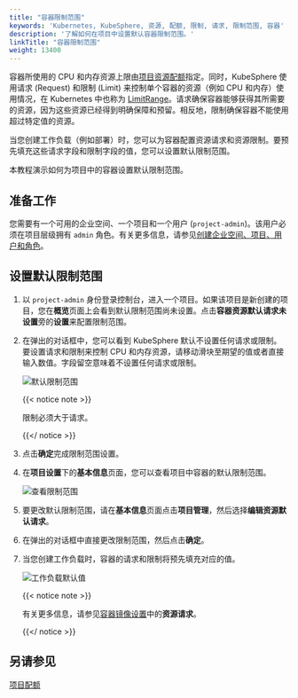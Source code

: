 ```yaml
---
title: "容器限制范围"
keywords: 'Kubernetes, KubeSphere, 资源, 配额, 限制, 请求, 限制范围, 容器'
description: '了解如何在项目中设置默认容器限制范围。'
linkTitle: "容器限制范围"
weight: 13400
---
```


容器所使用的 CPU 和内存资源上限由[项目资源配额](../../workspace-administration/project-quotas/)指定。同时，KubeSphere 使用请求 (Request) 和限制 (Limit) 来控制单个容器的资源（例如 CPU 和内存）使用情况，在 Kubernetes 中也称为 [LimitRange](https://kubernetes.io/zh/docs/concepts/policy/limit-range/)。请求确保容器能够获得其所需要的资源，因为这些资源已经得到明确保障和预留。相反地，限制确保容器不能使用超过特定值的资源。

当您创建工作负载（例如部署）时，您可以为容器配置资源请求和资源限制。要预先填充这些请求字段和限制字段的值，您可以设置默认限制范围。

本教程演示如何为项目中的容器设置默认限制范围。

## 准备工作

您需要有一个可用的企业空间、一个项目和一个用户 (`project-admin`)。该用户必须在项目层级拥有 `admin` 角色。有关更多信息，请参见[创建企业空间、项目、用户和角色](../../quick-start/create-workspace-and-project/)。

## 设置默认限制范围

1. 以 `project-admin` 身份登录控制台，进入一个项目。如果该项目是新创建的项目，您在**概览**页面上会看到默认限制范围尚未设置。点击**容器资源默认请求未设置**旁的**设置**来配置限制范围。

2. 在弹出的对话框中，您可以看到 KubeSphere 默认不设置任何请求或限制。要设置请求和限制来控制 CPU 和内存资源，请移动滑块至期望的值或者直接输入数值。字段留空意味着不设置任何请求或限制。

   ![默认限制范围](/images/docs/zh-cn/project-administration/container-limit-ranges/default-limit-range.PNG)

   {{< notice note >}}

   限制必须大于请求。

   {{</ notice >}} 

3. 点击**确定**完成限制范围设置。

4. 在**项目设置**下的**基本信息**页面，您可以查看项目中容器的默认限制范围。

   ![查看限制范围](/images/docs/zh-cn/project-administration/container-limit-ranges/view-limit-ranges.PNG)

5. 要更改默认限制范围，请在**基本信息**页面点击**项目管理**，然后选择**编辑资源默认请求**。

6. 在弹出的对话框中直接更改限制范围，然后点击**确定**。

7. 当您创建工作负载时，容器的请求和限制将预先填充对应的值。

   ![工作负载默认值](/images/docs/zh-cn/project-administration/container-limit-ranges/workload-values.PNG)

   {{< notice note >}}

   有关更多信息，请参见[容器镜像设置](../../project-user-guide/application-workloads/container-image-settings/)中的**资源请求**。

   {{</ notice >}}

## 另请参见

[项目配额](../../workspace-administration/project-quotas/)